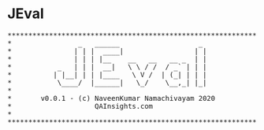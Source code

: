 # JEval

<pre>
***************************************************************
*                _   ______                   _               *
*               | | |  ____|                 | |              *
*               | | | |__    __   __   __ _  | |              *
*           _   | | |  __|   \ \ / /  / _` | | |              *
*          | |__| | | |____   \ V /  | (_| | | |              *
*           \____/  |______|   \_/    \__,_| |_|              *
*                                                             *
*       v0.0.1 - (c) NaveenKumar Namachivayam 2020            *
*                    QAInsights.com                           *
*                                                             *
***************************************************************
</pre>